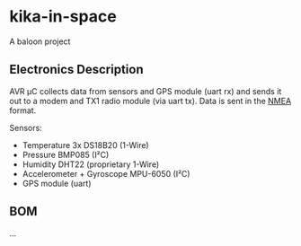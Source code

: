 # kika-in-space
A baloon project

## Electronics Description

AVR µC collects data from sensors and GPS module (uart rx) and sends it out to a modem and TX1 radio module (via uart
tx). Data is sent in the [NMEA](http://www.catb.org/gpsd/NMEA.html) format.

Sensors:
* Temperature 3x DS18B20 (1-Wire)
* Pressure BMP085 (I²C)
* Humidity DHT22 (proprietary 1-Wire)
* Accelerometer + Gyroscope MPU-6050 (I²C)
* GPS module (uart)


## BOM
...

